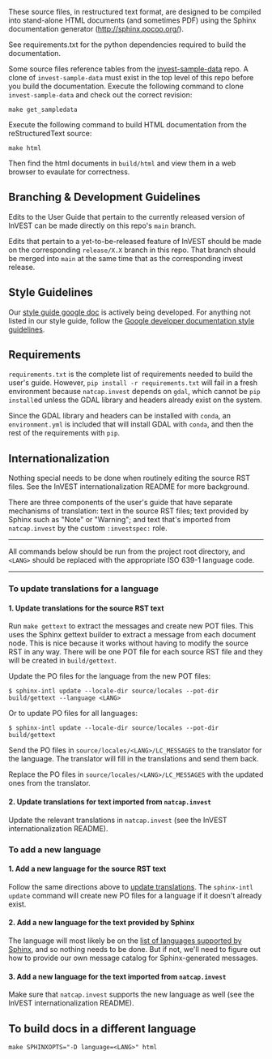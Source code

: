 These source files, in restructured text format, are designed to be compiled into stand-alone HTML documents
(and sometimes PDF) using the Sphinx documentation generator (http://sphinx.pocoo.org/).

See requirements.txt for the python dependencies required to build the documentation.

Some source files reference tables from the [invest-sample-data](https://bitbucket.org/natcap/invest-sample-data/src/master/) repo.
A clone of `invest-sample-data` must exist in the top level of this repo before you build the documentation.
Execute the following command to clone `invest-sample-data` and check out the correct revision:

`make get_sampledata`

Execute the following command to build HTML documentation from the reStructuredText source:

`make html`

Then find the html documents in `build/html` and view them in a web browser to evaulate for correctness.

## Branching & Development Guidelines

Edits to the User Guide that pertain to the currently released version of InVEST can be made directly on this repo's `main` branch.  

Edits that pertain to a yet-to-be-released feature of InVEST should be made on the corresponding `release/X.X` branch in this repo. That branch should be merged into `main` at the same time that as the corresponding invest release.

## Style Guidelines

Our [style guide google doc](https://docs.google.com/document/d/1BHwHDu_I-x0s_2GsbUb4rfVmXMkl7kl97sx2suBTLh8/edit?usp=sharing) is actively being developed.
For anything not listed in our style guide, follow the [Google developer documentation style guidelines](https://developers.google.com/style).

## Requirements

`requirements.txt` is the complete list of requirements needed to build the user's guide.
However, `pip install -r requirements.txt` will fail in a fresh environment because `natcap.invest` depends on `gdal`, which cannot be `pip install`ed unless the GDAL library and headers already exist on the system.

Since the GDAL library and headers can be installed with `conda`, an `environment.yml` is included that will install GDAL with `conda`, and then the rest of the requirements with `pip`.

## Internationalization
Nothing special needs to be done when routinely editing the source RST files. See the InVEST internationalization README for more background.

There are three components of the user's guide that have separate mechanisms of translation: text in the source RST files; text provided by Sphinx such as "Note" or "Warning"; and text that's imported from `natcap.invest` by the custom `:investspec:` role.

---
All commands below should be run from the project root directory, and `<LANG>` should be replaced with the appropriate ISO 639-1 language code.

---

### To update translations for a language

#### 1. Update translations for the source RST text
Run `make gettext` to extract the messages and create new POT files. This uses the Sphinx gettext builder to extract a message from each document node. This is nice because it works without having to modify the source RST in any way. There will be one POT file for each source RST file and they will be created in `build/gettext`.

Update the PO files for the language from the new POT files:
```
$ sphinx-intl update --locale-dir source/locales --pot-dir build/gettext --language <LANG>
```
Or to update PO files for all languages:
```
$ sphinx-intl update --locale-dir source/locales --pot-dir build/gettext
```

Send the PO files in `source/locales/<LANG>/LC_MESSAGES` to the translator for the language. The translator will fill in the translations and send them back.

Replace the PO files in `source/locales/<LANG>/LC_MESSAGES` with the updated ones from the translator.

#### 2. Update translations for text imported from `natcap.invest`
Update the relevant translations in `natcap.invest` (see the InVEST internationalization README).


### To add a new language

#### 1. Add a new language for the source RST text
Follow the same directions above to [update translations](#1-update-translations-for-the-source-rst-text). The `sphinx-intl update` command will create new PO files for a language if it doesn't already exist.

#### 2. Add a new language for the text provided by Sphinx
The language will most likely be on the [list of languages supported by Sphinx](https://www.sphinx-doc.org/en/master/usage/configuration.html#confval-language), and so nothing needs to be done. But if not, we'll need to figure out how to provide our own message catalog for Sphinx-generated messages.

#### 3. Add a new language for the text imported from `natcap.invest`
Make sure that `natcap.invest` supports the new language as well (see the InVEST internationalization README).


## To build docs in a different language
```
make SPHINXOPTS="-D language=<LANG>" html
```

